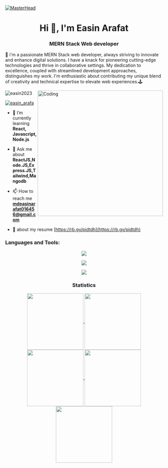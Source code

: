 <a href="https://www.linkedin.com/in/easinarafatwebdev/" target="_blank">
    <img src="https://camo.githubusercontent.com/0b5f431a318eb824e40b630d869b6a8629d4c86eeb84910b72e15e30ce4e482f/68747470733a2f2f7172616e676572732e636f6d2f77702d636f6e74656e742f75706c6f6164732f323032312f30392f42616e6e65722d496e74726f64756374696f6e2d746f2d33442d416e696d6174696f6e2e706e67" alt="MasterHead">
</a>
<h1 align="center">Hi 👋, I'm Easin Arafat</h1>
<h3 align="center">MERN Stack Web developer</h3>
<p>
   
🚀 i'm a passionate MERN Stack web developer, always striving to innovate and enhance digital solutions. I have a knack for pioneering cutting-edge technologies and thrive in collaborative settings. My dedication to excellence, coupled with streamlined development approaches, distinguishes my work. I'm enthusiastic about contributing my unique blend of creativity and technical expertise to elevate web experiences.🕹️
</p>
<img align="right" alt="Coding" width="400" src="https://user-images.githubusercontent.com/74038190/212749447-bfb7e725-6987-49d9-ae85-2015e3e7cc41.gif">

<p align="left"> <img src="https://komarev.com/ghpvc/?username=easin2023&label=Profile%20views&color=0e75b6&style=flat" alt="easin2023" /> </p>

<p align="left"> <a href="https://twitter.com/easin_arafa" target="blank"><img src="https://img.shields.io/twitter/follow/easin_arafa?logo=twitter&style=for-the-badge" alt="easin_arafa" /></a> </p>

- 🌱 I’m currently learning **React, Javascript, Node.js**

- 💬 Ask me about **ReactJS,Node.JS,Express.JS,Tailwind,Mangodb**

- 📫 How to reach me **mdeasinarafat016456@gmail.com**

- 📄 about my resume [https://rb.gy/pidtdh](https://rb.gy/pidtdh)
<h3 align="left">Languages and Tools:</h3>
<div align="center">


<div align="center">
<p align="center"> 
  <a href="https://skillicons.dev">
    <img src="https://skillicons.dev/icons?i=react,nodejs,express,html,css,js" />
  </a>
</p>
<p align="center"> 
  <a href="https://skillicons.dev">
    <img src="https://skillicons.dev/icons?i=tailwind,mongodb," />
  </a>
</p>

  

<img src="https://user-images.githubusercontent.com/73097560/115834477-dbab4500-a447-11eb-908a-139a6edaec5c.gif"><h3 align="center">Statistics</h3>
<div align="center">
<a href="https://github.com/easin2023">
<img align="center" src="http://github-profile-summary-cards.vercel.app/api/cards/stats?username=easin2023&theme=2077" height="180em" />
<img align="center" src="http://github-profile-summary-cards.vercel.app/api/cards/most-commit-language?username=easin2023&theme=2077" height="180em" />
<img align="center" src="http://github-profile-summary-cards.vercel.app/api/cards/repos-per-language?username=easin2023&theme=2077" height="180em" />
<img align="center" src="http://github-profile-summary-cards.vercel.app/api/cards/productive-time?username=easin2023&theme=2077" height="180em" />
<img align="center" src="http://github-profile-summary-cards.vercel.app/api/cards/profile-details?username=easin2023&theme=2077" height="180em" />
</div>


